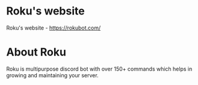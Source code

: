# Roku's website
Roku's website - https://rokubot.com/

# About Roku
Roku is multipurpose discord bot with over 150+ commands which helps in growing and maintaining your server.

